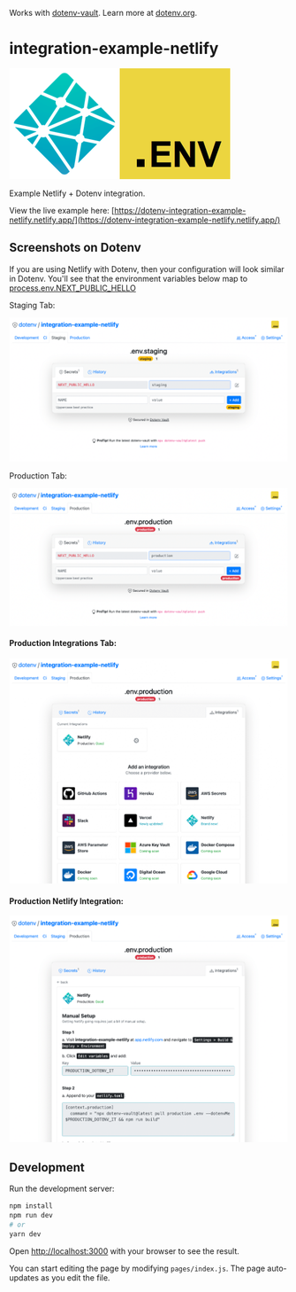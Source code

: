 Works with [dotenv-vault](https://github.com/dotenv-org/dotenv-vault). Learn more at [dotenv.org](https://dotenv.org).

# integration-example-netlify

<img src="https://raw.githubusercontent.com/dotenv-org/integration-example-netlify/master/netlify.png" alt="netlify" /><img src="https://raw.githubusercontent.com/dotenv-org/integration-example-netlify/master/dotenv.png" alt="dotenv" />

Example Netlify + Dotenv integration.

View the live example here: [https://dotenv-integration-example-netlify.netlify.app/](https://dotenv-integration-example-netlify.netlify.app/)

## Screenshots on Dotenv

If you are using Netlify with Dotenv, then your configuration will look similar in Dotenv. You'll see that the environment variables below map to [process.env.NEXT_PUBLIC_HELLO](https://github.com/dotenv-org/integration-example-netlify/blob/master/pages/index.js#L12)

Staging Tab:

<img src="https://raw.githubusercontent.com/dotenv-org/integration-example-netlify/master/screenshot1.png" alt="screenshot1" />

Production Tab:

<img src="https://raw.githubusercontent.com/dotenv-org/integration-example-netlify/master/screenshot2.png" alt="screenshot2" />

#### Production Integrations Tab:

<img src="https://raw.githubusercontent.com/dotenv-org/integration-example-netlify/master/screenshot3.png" alt="screenshot3" />

#### Production Netlify Integration:

<img src="https://raw.githubusercontent.com/dotenv-org/integration-example-netlify/master/screenshot4.png" alt="screenshot4" />

## Development

Run the development server:

```bash
npm install
npm run dev
# or
yarn dev
```

Open [http://localhost:3000](http://localhost:3000) with your browser to see the result.

You can start editing the page by modifying `pages/index.js`. The page auto-updates as you edit the file.
